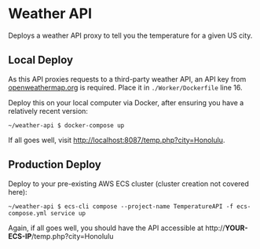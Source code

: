 # Weather API

Deploys a weather API proxy to tell you the temperature for a given US city.

## Local Deploy

As this API proxies requests to a third-party weather API, an API key from [openweathermap.org](openweathermap.org) is required. Place it in `./Worker/Dockerfile` line 16.

Deploy this on your local computer via Docker, after ensuring you have a relatively recent version:

```
~/weather-api $ docker-compose up
```

If all goes well, visit [http://localhost:8087/temp.php?city=Honolulu](http://localhost:8087/temp.php?city=Honolulu).

## Production Deploy

Deploy to your pre-existing AWS ECS cluster (cluster creation not covered here):

```
~/weather-api $ ecs-cli compose --project-name TemperatureAPI -f ecs-compose.yml service up
```

Again, if all goes well, you should have the API accessible at http://**YOUR-ECS-IP**/temp.php?city=Honolulu
